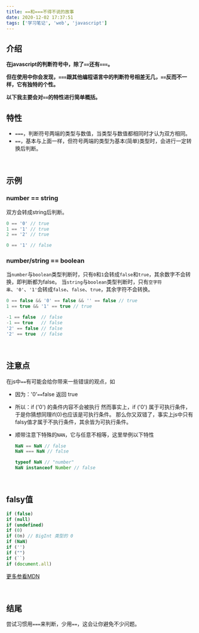 ```yaml
---
title: ==和===不得不说的故事
date: 2020-12-02 17:37:51
tags: ['学习笔记', 'web', 'javascript']
---
```




## 介绍

**在javascript的判断符号中，除了`==`还有`===`。**

**但在使用中你会发现，`===`跟其他编程语言中的判断符号相差无几，`==`反而不一样，它有独特的个性。**

**以下我主要会对`==`的特性进行简单概括。**
<br>




## 特性

* `===`，判断符号两端的类型与数值，当类型与数值都相同时才认为双方相同。
* `==`，基本与上面一样，但符号两端的类型为基本(简单)类型时，会进行一定转换后判断。

<br>



## 示例

### number == string

双方会转成string后判断。

```js
0 == '0' // true
1 == '1' // true
2 == '2' // true

0 == '1' // false
```


### number/string == boolean

当`number`与`boolean`类型判断时，只有`0`和`1`会转成`false`和`true`，其余数字不会转换，即判断都为false。
当`string`与`boolean`类型判断时，只有`空字符串`、`'0'`、`'1'`会转成`false`、`false`、`true`，其余字符不会转换。

```js
0 == false && '0' == false && '' == false // true
1 == true && '1' == true // true

-1 == false  // false
-1 == true   // false
'2' == false // false
'2' == true  // false
```

<br>



## 注意点

在js中`==`有可能会给你带来一些错误的观点，如
* 因为：'0'`==`false 返回 true

* 所以：if ('0') 的条件内容不会被执行
  然而事实上，if ('0') 属于可执行条件，于是你猜想同理if(0)也应该是可执行条件。
  那么你又双错了，事实上js中只有falsy值才属于不执行条件，其余皆为可执行条件。

* 顺带注意下特殊的`NAN`，它与任意不相等，这里举例以下特性

  ```js
  NaN == NaN // false
  NaN === NaN // false
  
  typeof NaN // "number"
  NaN instanceof Number // false
  ```

  

<br>




## falsy值

```js
if (false)
if (null)
if (undefined)
if (0)
if (0n) // BigInt 类型的 0
if (NaN)
if ('')
if ("")
if (``)
if (document.all)
```

[更多参看MDN](https://developer.mozilla.org/zh-CN/docs/Glossary/Falsy)

<br>



## 结尾

尝试习惯用`===`来判断，少用`==`，这会让你避免不少问题。

